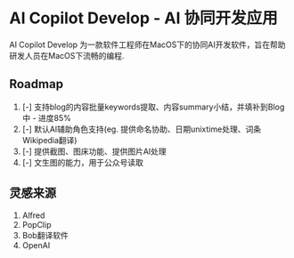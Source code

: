# AI Copilot Develop - AI 协同开发应用

AI Copilot Develop 为一款软件工程师在MacOS下的协同AI开发软件，旨在帮助研发人员在MacOS下流畅的编程.

## Roadmap

1. [-] 支持blog的内容批量keywords提取、内容summary小结，并填补到Blog中 - 进度85%
2. [-] 默认AI辅助角色支持(eg. 提供命名协助、日期unixtime处理、词条Wikipedia翻译)
3. [-] 提供截图、图床功能、提供图片AI处理
4. [-] 文生图的能力，用于公众号读取

## 灵感来源

1. Alfred
2. PopClip
3. Bob翻译软件
4. OpenAI


